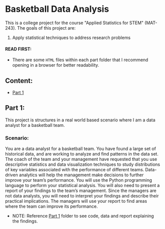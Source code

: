 # Basketball Data Analysis

This is a college project for the course "Applied Statistics for STEM" (MAT-243). The goals of this project are:

1. Apply statistical techniques to address research problems

#### READ FIRST:

- There are some `HTML` files within each part folder that I recommend opening in a browser for better readability.

## Content:

- [Part 1](#part-1)

## Part 1:

This project is structures in a real world based scenario where I am a data analyst for a basketball team.

### Scenario:

You are a data analyst for a basketball team. You have found a large set of historical data, and are working to analyze and find patterns in the data set. The coach of the team and your management have requested that you use descriptive statistics and data visualization techniques to study distributions of key variables associated with the performance of different teams. Data-driven analytics will help the management make decisions to further improve your team’s performance. You will use the Python programming language to perform your statistical analysis. You will also need to present a report of your findings to the team’s management. Since the managers are not data analysts, you will need to interpret your findings and describe their practical implications. The managers will use your report to find areas where the team can improve its performance.

- NOTE: Reference [Part 1](/Part%201/) folder to see code, data and report explaining the findings.
